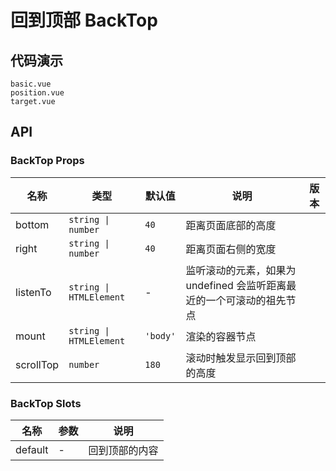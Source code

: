 # 回到顶部 BackTop

## 代码演示
```demo
basic.vue
position.vue
target.vue
```
## API

### BackTop Props
| 名称 | 类型 | 默认值 | 说明 | 版本 |
| --- | --- | --- | --- | --- |
| bottom | `string \| number` | `40` | 距离页面底部的高度 |  |
| right | `string \| number` | `40` | 距离页面右侧的宽度 |  |
| listenTo | `string \| HTMLElement` | - | 监听滚动的元素，如果为 undefined 会监听距离最近的一个可滚动的祖先节点 |  |
| mount | `string \| HTMLElement` | `'body'` | 渲染的容器节点 |  |
| scrollTop | `number` | `180` | 滚动时触发显示回到顶部的高度 |  |

### BackTop Slots
| 名称 | 参数 | 说明 |
| --- | --- | --- |
| default | - | 回到顶部的内容 |
